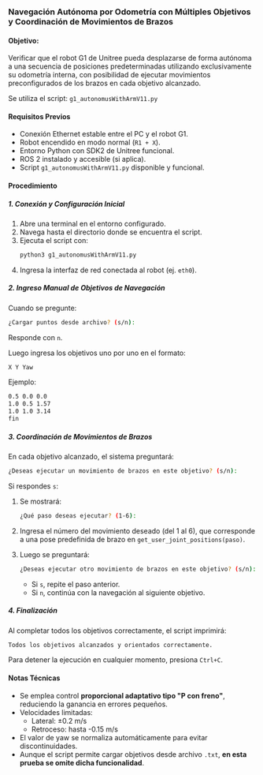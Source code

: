 ### Navegación Autónoma por Odometría con Múltiples Objetivos y Coordinación de Movimientos de Brazos

#### Objetivo:

Verificar que el robot G1 de Unitree pueda desplazarse de forma autónoma a una secuencia de posiciones predeterminadas utilizando exclusivamente su odometría interna, con posibilidad de ejecutar movimientos preconfigurados de los brazos en cada objetivo alcanzado.

Se utiliza el script: `g1_autonomusWithArmV11.py`

#### Requisitos Previos

* Conexión Ethernet estable entre el PC y el robot G1.
* Robot encendido en modo normal (`R1 + X`).
* Entorno Python con SDK2 de Unitree funcional.
* ROS 2 instalado y accesible (si aplica).
* Script `g1_autonomusWithArmV11.py` disponible y funcional.

#### Procedimiento

##### 1. Conexión y Configuración Inicial

1. Abre una terminal en el entorno configurado.
2. Navega hasta el directorio donde se encuentra el script.
3. Ejecuta el script con:
   ```bash
   python3 g1_autonomusWithArmV11.py
   ```
4. Ingresa la interfaz de red conectada al robot (ej. `eth0`).

##### 2. Ingreso Manual de Objetivos de Navegación

Cuando se pregunte:

```bash
¿Cargar puntos desde archivo? (s/n):
```

Responde con `n`.

Luego ingresa los objetivos uno por uno en el formato:

```bash
X Y Yaw
```

Ejemplo:

```bash
0.5 0.0 0.0
1.0 0.5 1.57
1.0 1.0 3.14
fin
```

##### 3. Coordinación de Movimientos de Brazos

En cada objetivo alcanzado, el sistema preguntará:

```bash
¿Deseas ejecutar un movimiento de brazos en este objetivo? (s/n):
```

Si respondes `s`:

1. Se mostrará:

   ```bash
   ¿Qué paso deseas ejecutar? (1-6):
   ```
2. Ingresa el número del movimiento deseado (del 1 al 6), que corresponde a una pose predefinida de brazo en `get_user_joint_positions(paso)`.
3. Luego se preguntará:

   ```bash
   ¿Deseas ejecutar otro movimiento de brazos en este objetivo? (s/n):
   ```

   * Si `s`, repite el paso anterior.
   * Si `n`, continúa con la navegación al siguiente objetivo.

##### 4. Finalización

Al completar todos los objetivos correctamente, el script imprimirá:

```bash
Todos los objetivos alcanzados y orientados correctamente.
```

Para detener la ejecución en cualquier momento, presiona `Ctrl+C`.

#### Notas Técnicas

* Se emplea control **proporcional adaptativo tipo "P con freno"**, reduciendo la ganancia en errores pequeños.
* Velocidades limitadas:
  * Lateral: ±0.2 m/s
  * Retroceso: hasta -0.15 m/s
* El valor de yaw se normaliza automáticamente para evitar discontinuidades.
* Aunque el script permite cargar objetivos desde archivo `.txt`, **en esta prueba se omite dicha funcionalidad**.
